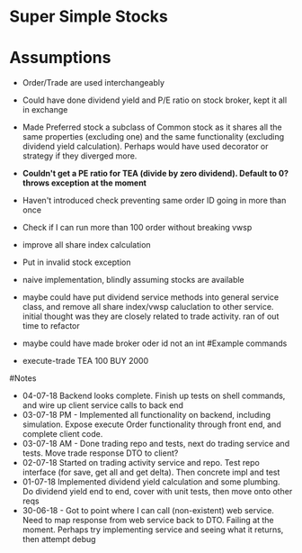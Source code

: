 # Super Simple Stocks

# Assumptions

- Order/Trade are used interchangeably
- Could have done dividend yield and P/E ratio on stock broker, kept it all in exchange
- Made Preferred stock a subclass of Common stock as it shares all the same properties (excluding one) and the same functionality (excluding dividend yield calculation). Perhaps would have used decorator or strategy if they diverged more.
- **Couldn't get a PE ratio for TEA (divide by zero dividend). Default to 0? throws exception at the moment**
- Haven't introduced check preventing same order ID going in more than once
- Check if I can run more than 100 order without breaking vwsp
- improve all share index calculation
- Put in invalid stock exception
- naive implementation, blindly assuming stocks are available
- maybe could have put dividend service methods into general service class, and remove all share index/vwsp caluclation to other service. initial thought was they are closely related to trade activity. ran of out time to refactor
- maybe could have made broker oder id not an int 
#Example commands

- execute-trade TEA 100 BUY 2000

#Notes

- 04-07-18 Backend looks complete. Finish up tests on shell commands, and wire up client service calls to back end
- 03-07-18 PM - Implemented all functionality on backend, including simulation. Expose execute Order functionality through front end, and complete client code.
- 03-07-18 AM - Done trading repo and tests, next do trading service and tests. Move trade response DTO to client?
- 02-07-18 Started on trading activity service and repo. Test repo interface (for save, get all and get delta). Then concrete impl and test
- 01-07-18 Implemented dividend yield calculation and some plumbing. Do dividend yield end to end, cover with unit tests, then move onto other reqs
- 30-06-18 - Got to point where I can call (non-existent) web service. Need to map response from web service back to DTO. Failing at the moment. Perhaps try implementing service and seeing what it returns, then attempt debug